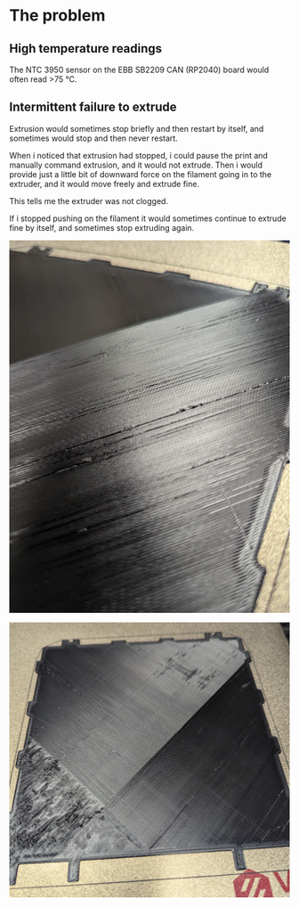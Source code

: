 # The problem


## High temperature readings

The NTC 3950 sensor on the EBB SB2209 CAN (RP2040) board would often
read >75 °C.


## Intermittent failure to extrude

Extrusion would sometimes stop briefly and then restart by itself,
and sometimes would stop and then never restart.

When i noticed that extrusion had stopped, i could pause the print and
manually command extrusion, and it would not extrude.  Then i would
provide just a little bit of downward force on the filament going in to
the extruder, and it would move freely and extrude fine.

This tells me the extruder was not clogged.

If i stopped pushing on the filament it would sometimes continue to
extrude fine by itself, and sometimes stop extruding again.

![](images/extrusion-problem-0.jpg)

![](images/extrusion-problem-1.jpg)
